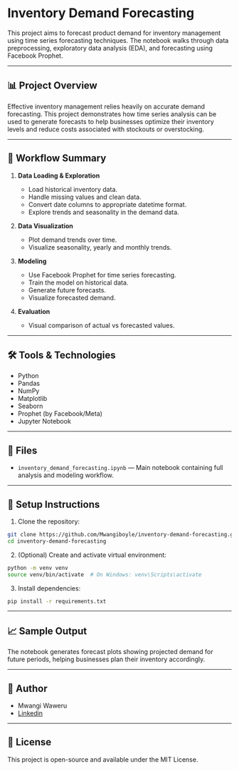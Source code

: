 # Inventory Demand Forecasting

This project aims to forecast product demand for inventory management using time series forecasting techniques. The notebook walks through data preprocessing, exploratory data analysis (EDA), and forecasting using Facebook Prophet.

---

## 📊 Project Overview

Effective inventory management relies heavily on accurate demand forecasting. This project demonstrates how time series analysis can be used to generate forecasts to help businesses optimize their inventory levels and reduce costs associated with stockouts or overstocking.

---

## 🚀 Workflow Summary

1. **Data Loading & Exploration**

   - Load historical inventory data.
   - Handle missing values and clean data.
   - Convert date columns to appropriate datetime format.
   - Explore trends and seasonality in the demand data.

2. **Data Visualization**

   - Plot demand trends over time.
   - Visualize seasonality, yearly and monthly trends.

3. **Modeling**

   - Use Facebook Prophet for time series forecasting.
   - Train the model on historical data.
   - Generate future forecasts.
   - Visualize forecasted demand.

4. **Evaluation**

   - Visual comparison of actual vs forecasted values.

---

## 🛠️ Tools & Technologies

- Python
- Pandas
- NumPy
- Matplotlib
- Seaborn
- Prophet (by Facebook/Meta)
- Jupyter Notebook

---

## 📂 Files

- `inventory_demand_forecasting.ipynb` — Main notebook containing full analysis and modeling workflow.

---

## 🔧 Setup Instructions

1. Clone the repository:

```bash
git clone https://github.com/Mwangiboyle/inventory-demand-forecasting.git
cd inventory-demand-forecasting
```

2. (Optional) Create and activate virtual environment:

```bash
python -m venv venv
source venv/bin/activate  # On Windows: venv\Scripts\activate
```

3. Install dependencies:

```bash
pip install -r requirements.txt
```

---

## 📈 Sample Output

The notebook generates forecast plots showing projected demand for future periods, helping businesses plan their inventory accordingly.

---

## 📝 Author

- Mwangi Waweru
- [Linkedin](https://www.linkedin.com/in/josephmwangiboyle/)

---

## 📄 License

This project is open-source and available under the MIT License.

